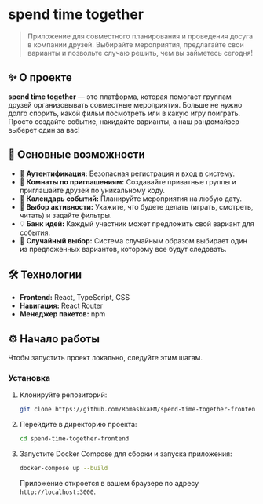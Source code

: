 # spend time together

> Приложение для совместного планирования и проведения досуга в компании друзей. Выбирайте мероприятия, предлагайте свои варианты и позвольте случаю решить, чем вы займетесь сегодня!

## ✨ О проекте

**spend time together** — это платформа, которая помогает группам друзей организовывать совместные мероприятия. Больше не нужно долго спорить, какой фильм посмотреть или в какую игру поиграть. Просто создайте событие, накидайте варианты, а наш рандомайзер выберет один за вас!

## 🚀 Основные возможности

*   🔐 **Аутентификация:** Безопасная регистрация и вход в систему.
*   🚪 **Комнаты по приглашениям:** Создавайте приватные группы и приглашайте друзей по уникальному коду.
*   📅 **Календарь событий:** Планируйте мероприятия на любую дату.
*   🎲 **Выбор активности:** Укажите, что будете делать (играть, смотреть, читать) и задайте фильтры.
*   💡 **Банк идей:** Каждый участник может предложить свой вариант для события.
*   🎉 **Случайный выбор:** Система случайным образом выбирает один из предложенных вариантов, которому все будут следовать.

## 🛠️ Технологии

*   **Frontend:** React, TypeScript, CSS
*   **Навигация:** React Router
*   **Менеджер пакетов:** npm

## ⚙️ Начало работы

Чтобы запустить проект локально, следуйте этим шагам.

### Установка

1.  Клонируйте репозиторий:
    ```sh
    git clone https://github.com/RomashkaFM/spend-time-together-frontend.git
    ```
2.  Перейдите в директорию проекта:
    ```sh
    cd spend-time-together-frontend
    ```
3.  Запустите Docker Compose для сборки и запуска приложения:
    ```sh
    docker-compose up --build
    ```
    Приложение откроется в вашем браузере по адресу `http://localhost:3000`.
